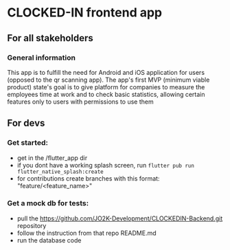 # CLOCKED-IN frontend app
## For all stakeholders
### General information
This app is to fulfill the need for Android and iOS application
for users (opposed to the qr scanning app). The app's first
MVP (minimum viable product) state's goal is to give platform for companies
to measure the employees time at work and to check basic statistics,
allowing certain features only to users with permissions to use them


## For devs

### Get started:
- get in the /flutter_app dir
- if you dont have a working splash screen, run 
```flutter pub run flutter_native_splash:create```
- for contributions create branches with this format: "feature/<feature_name>" 

### Get a mock db for tests:
- pull the https://github.com/JO2K-Development/CLOCKEDIN-Backend.git repository
- follow the instruction from that repo README.md
- run the database code